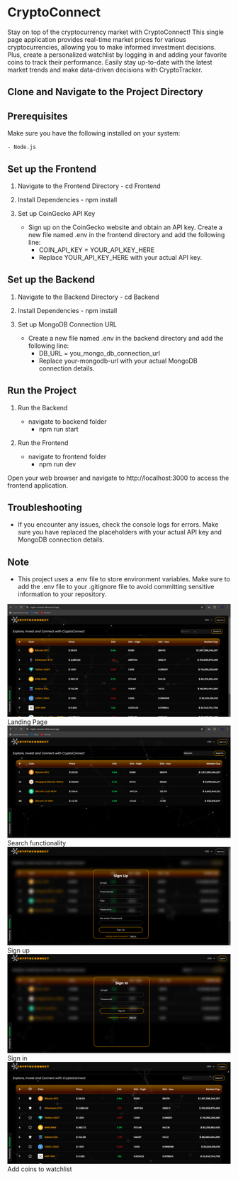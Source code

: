# CryptoConnect

Stay on top of the cryptocurrency market with CryptoConnect! This single page application provides real-time market prices for various cryptocurrencies, allowing you to make informed investment decisions. Plus, create a personalized watchlist by logging in and adding your favorite coins to track their performance. Easily stay up-to-date with the latest market trends and make data-driven decisions with CryptoTracker.

## Clone and Navigate to the Project Directory

## Prerequisites

Make sure you have the following installed on your system:

    - Node.js

## Set up the Frontend

1. Navigate to the Frontend Directory - cd Frontend

2. Install Dependencies - npm install

3. Set up CoinGecko API Key
   - Sign up on the CoinGecko website and obtain an API key. Create a new file named .env in the frontend directory and add the following line:
     - COIN_API_KEY = YOUR_API_KEY_HERE
     - Replace YOUR_API_KEY_HERE with your actual API key.

## Set up the Backend

1. Navigate to the Backend Directory - cd Backend

2. Install Dependencies - npm install

3. Set up MongoDB Connection URL
   - Create a new file named .env in the backend directory and add the following line:
     - DB_URL = you_mongo_db_connection_url
     - Replace your-mongodb-url with your actual MongoDB connection details.

## Run the Project

1. Run the Backend

   - navigate to backend folder
     - npm run start

2. Run the Frontend
   - navigate to frontend folder
     - npm run dev

Open your web browser and navigate to http://localhost:3000 to access the frontend application.

## Troubleshooting

- If you encounter any issues, check the console logs for errors. Make sure you have replaced the placeholders with your actual API key and MongoDB connection details.

## Note

- This project uses a .env file to store environment variables. Make sure to add the .env file to your .gitignore file to avoid committing sensitive information to your repository.

![Landing Page](./images/1.png)
Landing Page
![Search functionality](./images/2.png)
Search functionality
![Sign up](./images/3.png)
Sign up
![Sign in](./images/4.png)
Sign in
![Add coins to watchlist](./images/5.png)
Add coins to watchlist
